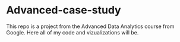# Advanced-case-study
This repo is a project from the Advanced Data Analytics course from Google. Here all of my code and vizualizations will be. 
